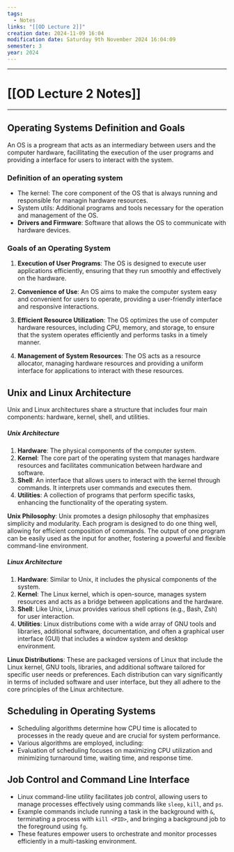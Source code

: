 ```yaml
---
tags:
  - Notes
links: "[[OD Lecture 2]]"
creation date: 2024-11-09 16:04
modification date: Saturday 9th November 2024 16:04:09
semester: 3
year: 2024
---
```



---
# [[OD Lecture 2 Notes]]

---



## Operating Systems Definition and Goals

An OS is a progream that acts as an intermediary between users and the computer hardware, facillitating the execution of the user programs and providing a interface for users to interact with the system.

### Definition of an operating system

- The kernel: The core component of the OS that is always running and responsible for managin hardware resources.
- System utils: Additional programs and tools necessary for the operation and management of the OS.
- **Drivers and Firmware**: Software that allows the OS to communicate with hardware devices.

### Goals of an Operating System

1. **Execution of User Programs**: The OS is designed to execute user applications efficiently, ensuring that they run smoothly and effectively on the hardware.  
  
2. **Convenience of Use**: An OS aims to make the computer system easy and convenient for users to operate, providing a user-friendly interface and responsive interactions.  
  
3. **Efficient Resource Utilization**: The OS optimizes the use of computer hardware resources, including CPU, memory, and storage, to ensure that the system operates efficiently and performs tasks in a timely manner.  
  
4. **Management of System Resources**: The OS acts as a resource allocator, managing hardware resources and providing a uniform interface for applications to interact with these resources.

## Unix and Linux Architecture

Unix and Linux architectures share a  structure that includes four main components: hardware, kernel, shell, and utilities.  
  
##### Unix Architecture

1. **Hardware**: The physical components of the computer system.  
2. **Kernel**: The core part of the operating system that manages hardware resources and facilitates communication between hardware and software.  
3. **Shell**: An interface that allows users to interact with the kernel through commands. It interprets user commands and executes them.  
4. **Utilities**: A collection of programs that perform specific tasks, enhancing the functionality of the operating system.  
  
**Unix Philosophy**: Unix promotes a design philosophy that emphasizes simplicity and modularity. Each program is designed to do one thing well, allowing for efficient composition of commands. The output of one program can be easily used as the input for another, fostering a powerful and flexible command-line environment.  
  

##### Linux Architecture

1. **Hardware**: Similar to Unix, it includes the physical components of the system.  
2. **Kernel**: The Linux kernel, which is open-source, manages system resources and acts as a bridge between applications and the hardware.  
3. **Shell**: Like Unix, Linux provides various shell options (e.g., Bash, Zsh) for user interaction.  
4. **Utilities**: Linux distributions come with a wide array of GNU tools and libraries, additional software, documentation, and often a graphical user interface (GUI) that includes a window system and desktop environment.  
  
**Linux Distributions**: These are packaged versions of Linux that include the Linux kernel, GNU tools, libraries, and additional software tailored for specific user needs or preferences. Each distribution can vary significantly in terms of included software and user interface, but they all adhere to the core principles of the Linux architecture.



## Scheduling in Operating Systems

- Scheduling algorithms determine how CPU time is allocated to processes in the ready queue and are crucial for system performance.
- Various algorithms are employed, including:
- Evaluation of scheduling focuses on maximizing CPU utilization and minimizing turnaround time, waiting time, and response time.


## Job Control and Command Line Interface

- Linux command-line utility facilitates job control, allowing users to manage processes effectively using commands like `sleep`, `kill`, and `ps`.
- Example commands include running a task in the background with `&`, terminating a process with `kill <PID>`, and bringing a background job to the foreground using `fg`.
- These features empower users to orchestrate and monitor processes efficiently in a multi-tasking environment.
